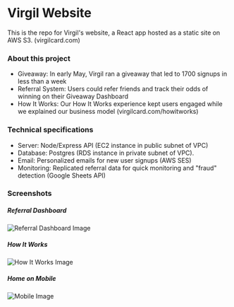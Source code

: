 # Virgil Website

This is the repo for Virgil's website, a React app hosted as a static site on AWS S3. (virgilcard.com)

### About this project

* Giveaway: In early May, Virgil ran a giveaway that led to 1700 signups in less than a week
* Referral System: Users could refer friends and track their odds of winning on their Giveaway Dashboard
* How It Works: Our How It Works experience kept users engaged while we explained our business model (virgilcard.com/howitworks)

### Technical specifications

* Server: Node/Express API (EC2 instance in public subnet of VPC)
* Database: Postgres (RDS instance in private subnet of VPC).
* Email: Personalized emails for new user signups (AWS SES)
* Monitoring: Replicated referral data for quick monitoring and "fraud" detection (Google Sheets API)


### Screenshots

##### Referral Dashboard
 
![Referral Dashboard Image](https://github.com/kevinkoste/virgil-web-app/blob/master/src/img/readme/dashboard.png)

##### How It Works
 
![How It Works Image](https://github.com/kevinkoste/virgil-web-app/blob/master/src/img/readme/howitworks.png)

##### Home on Mobile
![Mobile Image](https://github.com/kevinkoste/virgil-web-app/blob/master/src/img/readme/mobile.png)

